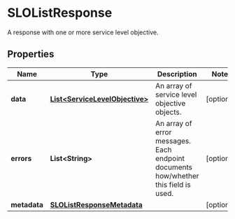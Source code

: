 

# SLOListResponse

A response with one or more service level objective.

## Properties

Name | Type | Description | Notes
------------ | ------------- | ------------- | -------------
**data** | [**List&lt;ServiceLevelObjective&gt;**](ServiceLevelObjective.md) | An array of service level objective objects. |  [optional]
**errors** | **List&lt;String&gt;** | An array of error messages. Each endpoint documents how/whether this field is used. |  [optional]
**metadata** | [**SLOListResponseMetadata**](SLOListResponseMetadata.md) |  |  [optional]



